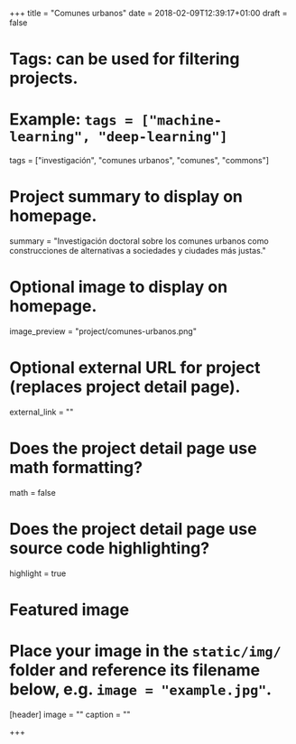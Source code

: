 +++
title = "Comunes urbanos"
date = 2018-02-09T12:39:17+01:00
draft = false

# Tags: can be used for filtering projects.
# Example: `tags = ["machine-learning", "deep-learning"]`
tags = ["investigación", "comunes urbanos", "comunes", "commons"]

# Project summary to display on homepage.
summary = "Investigación doctoral sobre los comunes urbanos como construcciones de alternativas a sociedades y ciudades más justas."

# Optional image to display on homepage.
image_preview = "project/comunes-urbanos.png"

# Optional external URL for project (replaces project detail page).
external_link = ""

# Does the project detail page use math formatting?
math = false

# Does the project detail page use source code highlighting?
highlight = true

# Featured image
# Place your image in the `static/img/` folder and reference its filename below, e.g. `image = "example.jpg"`.
[header]
image = ""
caption = ""

+++
